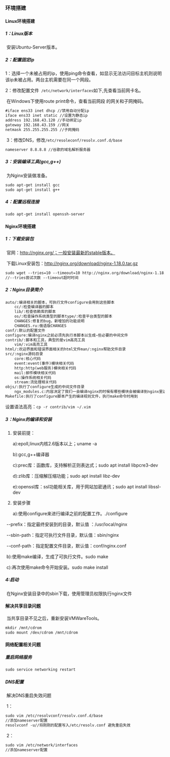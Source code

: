 ### 环境搭建

#### Linux环境搭建

##### 	1：Linux版本

​		安装Ubuntu-Server版本。

##### 	2：配置固定ip

​		1：选择一个未被占用的ip，使用ping命令查看，如显示无法访问目标主机则说明该ip未被占用。两台主机需要在同一个网段。

​		2：修改配置文件` /etc/network/interfaces`如下,先查看当前网卡名。

​			在Windows下使用route print命令，查看当前网段 的网关和子网掩码。

```tex
#iface ens33 inet dhcp //禁用自动分配ip
iface ens33 inet static //设置为静态ip
address	192.168.43.120 //手动绑定ip
gateway	192.168.43.159 //网关
netmask	255.255.255.255 //子网掩码
```

​		3：修改DNS，修改`/etc/resoleconf/resolv.conf.d/base`

```tex
nameserver 8.8.8.8 //谷歌的域名解析服务器
```

##### 3：安装编译工具(gcc,g++)

​	为Nginx安装做准备。

```tex
sudo apt-get install gcc
sudo apt-get install g++
```

##### 4：配置远程连接

```tex
sudo apt-get install openssh-server
```



#### Nginx环境搭建

##### 1：下载安装包

​	官网：http://nginx.org/；一般安装最新的stable版本。

​	下载Linux安装包：http://nginx.org/download/nginx-1.18.0.tar.gz

```tex
sudo wget --tries=10 --timeout=10 http://nginx.org/download/nginx-1.18.0.tar.gz
//--tries尝试次数 --timeout超时时间
```

##### 2：Nginx目录简介

```tex
auto/:编译相关的脚本，可执行文件configure会用到这些脚本
    cc/:检查编译器的脚本
    lib/:检查依赖库的脚本
    os/:检查操作系统类型的脚本type/:检查平台类型的脚本
    CHANGES:修复的bug，新增加的功能说明
    CHANGES.ru:俄语版CHANGES
conf/:默认的配置文件
configure:编译nginx之前必须先执行本脚本以生成—些必要的中间文件
contrib/:脚本和工具，典型的是vim高亮工具
	vim/:vim高亮工具
html/:欢迎界面和错误界面相关的html文件man/:nginx帮助文件目录
src/:nginx源码目录
    core:核心代码
    event:event(事件)模块相关代码
    http:http(web服务)模块相关代码
    mail:邮件模块相关代码
    os:操作系统相关代码
    stream:流处理相关代码
objs/:执行了configure生成的中间文件目录
	ngx_modules.c:内容决定了我们一会编译nginx的时候有哪些模块会被编译到nginx里边来
Makefile:执行了configure脚本产生的编译规则文件，执行make命令时用到
```

设置语法高亮：`cp -r contrib/vim ~/.vim`

##### 3：Nginx的编译和安装

1. 安装前提：

   a):epoll,linux内核2.6版本以上；uname -a

   b):gcc,g++编译器

   c):prec库：函数库，支持解析正则表达式；sudo apt install libpcre3-dev

   d):zlib库：压缩解压缩功能；sudo apt install libz-dev

   e):openssl库：ssl功能相关库，用于网站加密通讯；sudo apt install libssl-dev

2. 安装步骤

   a):使用configure来进行编译之前的配置工作。./configure

​		--prefix：指定最终安装到的目录，默认值 ：/usr/local/nginx

​		--sbin-path：指定可执行文件目录，默认值：sbin/nginx

​		--conf-path：指定配置文件目录，默认值：conf/nginx.conf

​		b):使用make编译，生成了可执行文件。sudo make

​		c):再次使用make命令开始安装。sudo make install

##### 4:启动

​	在Nginx安装目录中的sbin下载，使用管理员权限执行nginx文件



#### 解决共享目录问题

​	当共享目录不见之后，重新安装VMWareTools。

```tex
mkdir /mnt/cdrom
sudo mount /dev/cdrom /mnt/cdrom
```

#### 网络配置相关问题

##### 重启网络服务

```tex
sudo service networking restart 
```

##### DNS配置

​	解决DNS重启失效问题

​	1：

```tex
sudo vim /etc/resolvconf/resolv.conf.d/base
//添加nameserver配置
resolvconf -u//将刚刚的配置写入/etc/resolv.conf 避免重启失效
```

​	2：

```tex
sudo vim /etc/network/interfaces
//添加nameserver配置
```



​	

